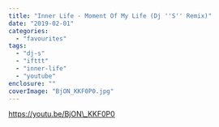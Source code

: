 ```yaml
---
title: "Inner Life - Moment Of My Life (Dj ''S'' Remix)"
date: "2019-02-01"
categories: 
  - "favourites"
tags: 
  - "dj-s"
  - "ifttt"
  - "inner-life"
  - "youtube"
enclosure: ""
coverImage: "BjON_KKF0P0.jpg"
---
```


https://youtu.be/BjON\_KKF0P0
